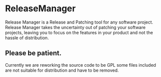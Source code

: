 # ReleaseManager
Release Manager is a Release and Patching tool for any software project. Release Manager takes the uncertainty out of patching your software projects, leaving you to focus on the features in your product and not the hassle of distribution.

## Please be patient.
Currently we are reworking the source code to be GPL some files included are not suitable for distribution and have to be removed.

